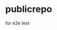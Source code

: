 # publicrepo
for e2e test












































































































































































































































































































































































































































































































































































































































































































































































































































































































































































































































































































































































































































































































































































































































































































































































































































































































































































































































































































































































































































































































































































































































































































































































































































































































